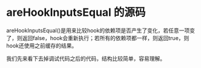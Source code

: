 # areHookInputsEqual 的源码

areHookInputsEqual()是用来比较hook的依赖项是否产生了变化，若任意一项变了，则返回false，hook会重新执行；若所有的依赖项都一样，则返回true，则hook还使用之前缓存的结果。

我们先来看下去掉调试代码之后的代码，结构比较简单，容易理解。

```javascript

```
